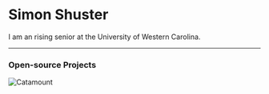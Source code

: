 # Simon Shuster


I am an rising senior at the University of Western Carolina. 

---

### Open-source Projects

![Catamount](https://a3.espncdn.com/combiner/i?img=%2Fi%2Fteamlogos%2Fncaa%2F500%2F2717.png) 
